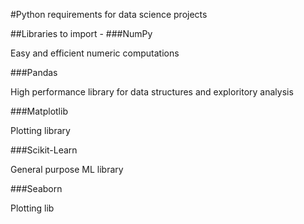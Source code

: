 #Python requirements for data science projects

##Libraries to import - 
###NumPy
<p>Easy and efficient numeric computations</p>

###Pandas
<p>High performance library for data structures and exploritory analysis</p>

###Matplotlib
<p>Plotting library</p>

###Scikit-Learn
<p>General purpose ML library</p>

###Seaborn
<p>Plotting lib</p>